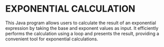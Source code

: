 # EXPONENTIAL CALCULATION

This Java program allows users to calculate the result of an exponential expression by taking the base and exponent values as input. It efficiently performs the calculation using a loop and presents the result, providing a convenient tool for exponential calculations.

